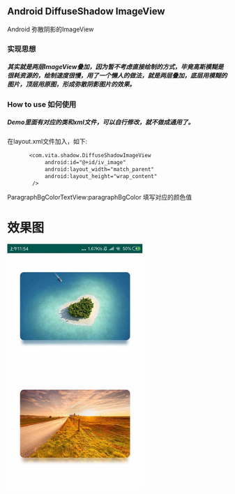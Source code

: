 ## Android DiffuseShadow ImageView
Android 弥散阴影的ImageView

### 实现思想

##### 其实就是两层ImageView叠加，因为暂不考虑直接绘制的方式，毕竟高斯模糊是很耗资源的，绘制速度很慢，用了一个懒人的做法，就是两层叠加，底层用模糊的图片，顶层用原图，形成弥散阴影图片的效果。

### How to use 如何使用

##### Demo里面有对应的类和xml文件，可以自行修改，就不做成通用了。

      
在layout.xml文件加入，如下:

```
       <com.vita.shadow.DiffuseShadowImageView
            android:id="@+id/iv_image"
            android:layout_width="match_parent"
            android:layout_height="wrap_content"
        />
```

ParagraphBgColorTextView:paragraphBgColor 填写对应的颜色值

# 效果图
      
   <img src="./pic/screenshot.jpg" width = "310" height = "560" alt="Android DiffuseShadow ImageView" align=center />
      
